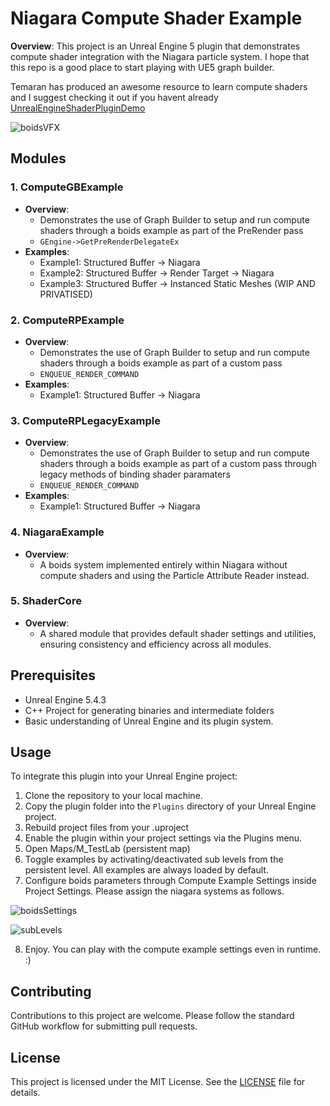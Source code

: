 # Niagara Compute Shader Example
**Overview**:
This project is an Unreal Engine 5 plugin that demonstrates compute shader integration with the Niagara particle system.
I hope that this repo is a good place to start playing with UE5 graph builder.

Temaran has produced an awesome resource to learn compute shaders and I suggest checking it out if you havent already [UnrealEngineShaderPluginDemo](https://github.com/Temaran/UnrealEngineShaderPluginDemo)

![boidsVFX](https://github.com/Shadertech/UE5NiagaraComputeExample/assets/1611567/ddcfbcdf-dc87-4623-8435-26ac3993bab0)

## Modules

### 1. ComputeGBExample

- **Overview**:
  - Demonstrates the use of Graph Builder to setup and run compute shaders through a boids example as part of the PreRender pass
  - `GEngine->GetPreRenderDelegateEx`
- **Examples**:
  - Example1: Structured Buffer -> Niagara
  - Example2: Structured Buffer -> Render Target -> Niagara
  - Example3: Structured Buffer -> Instanced Static Meshes (WIP AND PRIVATISED)

### 2. ComputeRPExample

- **Overview**:
  - Demonstrates the use of Graph Builder to setup and run compute shaders through a boids example as part of a custom pass
  - `ENQUEUE_RENDER_COMMAND`
- **Examples**:
  - Example1: Structured Buffer -> Niagara

### 3. ComputeRPLegacyExample

- **Overview**:
  - Demonstrates the use of Graph Builder to setup and run compute shaders through a boids example as part of a custom pass through legacy methods of binding shader paramaters
  - `ENQUEUE_RENDER_COMMAND`
- **Examples**:
  - Example1: Structured Buffer -> Niagara

### 4. NiagaraExample

- **Overview**:
  - A boids system implemented entirely within Niagara without compute shaders and using the Particle Attribute Reader instead.

### 5. ShaderCore

- **Overview**:
  - A shared module that provides default shader settings and utilities, ensuring consistency and efficiency across all modules.

## Prerequisites

- Unreal Engine 5.4.3
- C++ Project for generating binaries and intermediate folders
- Basic understanding of Unreal Engine and its plugin system.

## Usage

To integrate this plugin into your Unreal Engine project:

1. Clone the repository to your local machine.
2. Copy the plugin folder into the `Plugins` directory of your Unreal Engine project.
3. Rebuild project files from your .uproject
4. Enable the plugin within your project settings via the Plugins menu.
5. Open Maps/M_TestLab (persistent map)
6. Toggle examples by activating/deactivated sub levels from the persistent level. All examples are always loaded by default.
7. Configure boids parameters through Compute Example Settings inside Project Settings. Please assign the niagara systems as follows.

![boidsSettings](https://github.com/Shadertech/UE5NiagaraComputeExample/assets/1611567/45ec09b0-277f-40cd-9306-2d41c6b83065)

![subLevels](https://github.com/user-attachments/assets/132b7b29-eed2-44d5-bad8-8cb4f3095790)

8. Enjoy. You can play with the compute example settings even in runtime. :)

## Contributing

Contributions to this project are welcome. Please follow the standard GitHub workflow for submitting pull requests.

## License

This project is licensed under the MIT License. See the [LICENSE](LICENSE) file for details.
